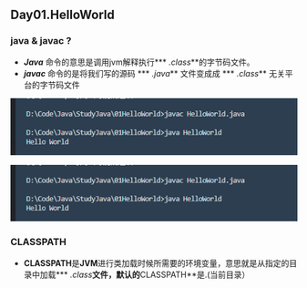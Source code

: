 ## Day01.HelloWorld

### java & javac ?

- ***Java*** 命令的意思是调用jvm解释执行*** *.class***的字节码文件。
- ***javac***  命令的是将我们写的源码 *** *.java*** 文件变成成 *** *.class*** 无关平台的字节码文件

![](img\20210325201611.png)

![](https://github.com/sliyufei/cloudImg/blob/main/img/20210325201611.png)

### CLASSPATH

- **CLASSPATH**是**JVM**进行类加载时候所需要的环境变量，意思就是从指定的目录中加载*** *.class***文件，默认的**CLASSPATH**是.(当前目录）




